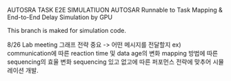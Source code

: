 AUTOSRA TASK E2E SIMULATIUON
AUTOSAR Runnable to Task Mapping & End-to-End Delay Simulation by GPU


This branch is maked for simulation code.




8/26 Lab meeting
그래프 전략 중요 -> 어떤 메시지를 전달할지
ex) communication에 따른 reaction time 및 data age의 변화
    mapping 방법에 따른 sequencing의 효율 변화
    sequencing 있고 없고에 따른 퍼포먼스
전략에 맞추어 시뮬레이션 개발.
